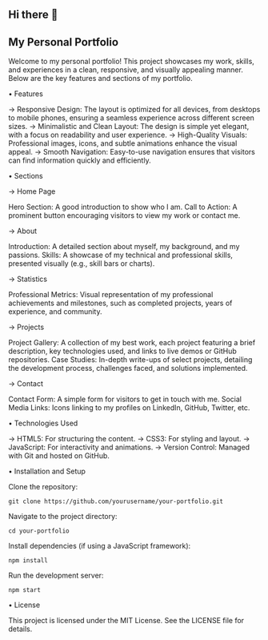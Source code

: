 ## Hi there 👋

## My Personal Portfolio

Welcome to my personal portfolio! This project showcases my work, skills, and experiences in a clean, responsive, and visually appealing manner. Below are the key features and sections of my portfolio.

• Features

→ Responsive Design: The layout is optimized for all devices, from desktops to mobile phones, ensuring a seamless experience across different screen sizes.
→ Minimalistic and Clean Layout: The design is simple yet elegant, with a focus on readability and user experience.
→ High-Quality Visuals: Professional images, icons, and subtle animations enhance the visual appeal.
→ Smooth Navigation: Easy-to-use navigation ensures that visitors can find information quickly and efficiently.

• Sections

→ Home Page

Hero Section: A good introduction to show who I am.
Call to Action: A prominent button encouraging visitors to view my work or contact me.

→ About

Introduction: A detailed section about myself, my background, and my passions.
Skills: A showcase of my technical and professional skills, presented visually (e.g., skill bars or charts).

→ Statistics

Professional Metrics: Visual representation of my professional achievements and milestones, such as completed projects, years of experience, and community.

→ Projects

Project Gallery: A collection of my best work, each project featuring a brief description, key technologies used, and links to live demos or GitHub repositories.
Case Studies: In-depth write-ups of select projects, detailing the development process, challenges faced, and solutions implemented.

→ Contact

Contact Form: A simple form for visitors to get in touch with me.
Social Media Links: Icons linking to my profiles on LinkedIn, GitHub, Twitter, etc.

• Technologies Used

→ HTML5: For structuring the content.
→ CSS3: For styling and layout.
→ JavaScript: For interactivity and animations.
→ Version Control: Managed with Git and hosted on GitHub.

• Installation and Setup

Clone the repository:

```git clone https://github.com/yourusername/your-portfolio.git```

Navigate to the project directory:

```cd your-portfolio```

Install dependencies (if using a JavaScript framework):

```npm install```

Run the development server:

```npm start```

• License

This project is licensed under the MIT License. See the LICENSE file for details.
